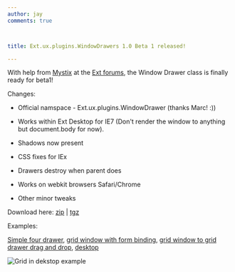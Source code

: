 ```yaml
---
author: jay
comments: true



title: Ext.ux.plugins.WindowDrawers 1.0 Beta 1 released!

---
```


With help from [Mystix](http://extjs.com/forum/member.php?u=1459) at the [Ext forums](http://extjs.com/forum/showthread.php?p=246569#post246569), the Window Drawer class is finally ready for beta1!

Changes:



	
  * Official namspace - Ext.ux.plugins.WindowDrawer (thanks Marc! :))

	
  * Works within Ext Desktop for IE7 (Don't render the window to anything but document.body for now).

	
  * Shadows now present

	
  * CSS fixes for IEx

	
  * Drawers destroy when parent does

	
  * Works on webkit browsers Safari/Chrome

	
  * Other minor tweaks


Download here: [zip](http://moduscreate.com/js/examples/ext/tdgiux/WindowDrawers/WindowDrawers.zip) | [tgz ](http://moduscreate.com/js/examples/ext/tdgiux/WindowDrawers/WindowDrawers.tgz)

Examples:

[Simple four drawer](http://moduscreate.com/js/examples/ext/tdgiux/WindowDrawers/index.html), [grid window with form binding](http://moduscreate.com/js/examples/ext/tdgiux/WindowDrawers/complex.html), [grid window to grid drawer drag and drop](http://moduscreate.com/js/examples/ext/tdgiux/WindowDrawers/complex_with_dnd.html), [desktop](http://moduscreate.com/js/examples/ext/tdgiux/WindowDrawers/desktop)

![Grid in dekstop example](http://moduscreate.com/img/screencasts/2008-11-23_2052.png)
